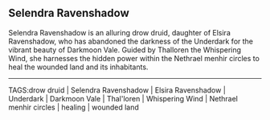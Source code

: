 ## Selendra Ravenshadow

Selendra Ravenshadow is an alluring drow druid, daughter of Elsira Ravenshadow, who has abandoned the darkness of the Underdark for the vibrant beauty of Darkmoon Vale. Guided by Thalloren the Whispering Wind, she harnesses the hidden power within the Nethrael menhir circles to heal the wounded land and its inhabitants.


---

TAGS:drow druid | Selendra Ravenshadow | Elsira Ravenshadow | Underdark | Darkmoon Vale | Thal'loren | Whispering Wind | Nethrael menhir circles | healing | wounded land
